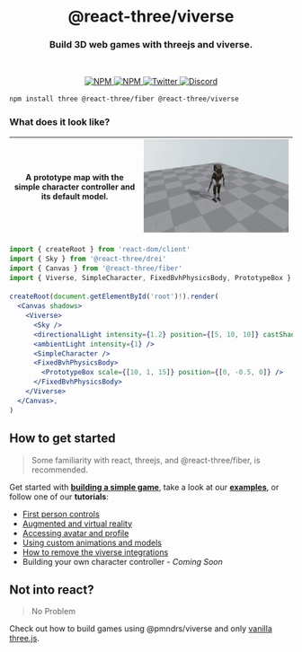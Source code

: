 <h1 align="center">@react-three/viverse</h1>
<h3 align="center">Build 3D web games with threejs and viverse.</h3>
<br/>

<p align="center">
  <a href="https://npmjs.com/package/@react-three/viverse" target="_blank">
    <img src="https://img.shields.io/npm/v/@react-three/viverse?style=flat&colorA=000000&colorB=000000" alt="NPM" />
  </a>
  <a href="https://npmjs.com/package/@react-three/viverse" target="_blank">
    <img src="https://img.shields.io/npm/dt/@react-three/viverse.svg?style=flat&colorA=000000&colorB=000000" alt="NPM" />
  </a>
  <a href="https://twitter.com/pmndrs" target="_blank">
    <img src="https://img.shields.io/twitter/follow/pmndrs?label=%40pmndrs&style=flat&colorA=000000&colorB=000000&logo=twitter&logoColor=000000" alt="Twitter" />
  </a>
  <a href="https://discord.gg/ZZjjNvJ" target="_blank">
    <img src="https://img.shields.io/discord/740090768164651008?style=flat&colorA=000000&colorB=000000&label=discord&logo=discord&logoColor=000000" alt="Discord" />
  </a>
</p>

```bash
npm install three @react-three/fiber @react-three/viverse
```

### What does it look like?

| A prototype map with the simple character controller and its default model. | ![render of the code below](./docs/getting-started/basic-example.gif) |
| --------------------------------------------------------------------------- | --------------------------------------------------------------------- |

```jsx
import { createRoot } from 'react-dom/client'
import { Sky } from '@react-three/drei'
import { Canvas } from '@react-three/fiber'
import { Viverse, SimpleCharacter, FixedBvhPhysicsBody, PrototypeBox } from '@react-three/viverse'

createRoot(document.getElementById('root')!).render(
  <Canvas shadows>
    <Viverse>
      <Sky />
      <directionalLight intensity={1.2} position={[5, 10, 10]} castShadow />
      <ambientLight intensity={1} />
      <SimpleCharacter />
      <FixedBvhPhysicsBody>
        <PrototypeBox scale={[10, 1, 15]} position={[0, -0.5, 0]} />
      </FixedBvhPhysicsBody>
    </Viverse>
  </Canvas>,
)
```

## How to get started

> Some familiarity with
> react, threejs, and @react-three/fiber, is recommended.

Get started with **[building a simple game](https://docs.pmnd.rs/viverse/tutorials/simple-game)**, take a look at our **[examples](https://docs.pmnd.rs/viverse/getting-started/examples)**, or follow one of our **tutorials**:

- [First person controls](https://docs.pmnd.rs/viverse/tutorials/first-person)
- [Augmented and virtual reality](https://docs.pmnd.rs/viverse/tutorials/augmented-and-virtual-reality)
- [Accessing avatar and profile](https://docs.pmnd.rs/viverse/tutorials/access-avatar-and-profile)
- [Using custom animations and models](https://docs.pmnd.rs/viverse/tutorials/custom-models-and-animations)
- [How to remove the viverse integrations](https://docs.pmnd.rs/viverse/tutorials/remove-viverse-integrations)
- Building your own character controller - _Coming Soon_

## Not into react?

> No Problem

Check out how to build games using @pmndrs/viverse and only [vanilla three.js](https://docs.pmnd.rs/viverse/without-react).
